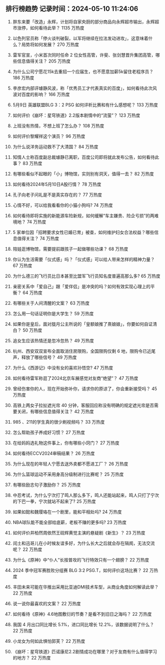 
## 排行榜趋势 记录时间：2024-05-10 11:24:06
  
  1. 胖东来要「改造」永辉，计划将自家央厨的部分商品向永辉超市输出，永辉超市涨停，如何看待此举？ 1135 万热度
    
  2. 以色列官员称「停火谈判破裂，以军将继续在拉法发动进攻」，这意味着什么？局势将如何发展？ 270 万热度
    
  3. 雷军官宣，小米首次同时任命 2 位女性高管，许斐、张剑慧晋升集团高管，哪些信息值得关注？ 205 万热度
    
  4. 为什么公司宁愿花15k去重招一个应届生，也不愿意加薪5k留住老程序员？ 186 万热度
    
  5. 李彦宏内部评璩静风波，称「优秀员工才代表真实的百度」，如何看待此次风波对百度的影响？ 166 万热度
    
  6. 5月9日 英雄联盟BLG 3：2 PSG 如何评析比赛和有什么感想呢？ 133 万热度
    
  7. 如何评价《崩坏：星穹铁道》2.2版本剧情中的“流萤”？ 123 万热度
    
  8. 上班没有热情，不想上班了怎么办？ 108 万热度
    
  9. 如何评价黎耀祥这个演员？ 96 万热度
    
  10. 为什么说洋务运动救不了大清国？ 84 万热度
    
  11. 知情人士称百度副总裁璩静已离职，百度公司即将就此发布公告，如何看待此事？ 83 万热度
    
  12. 有哪些看似不起眼的「小」博物馆，实则别有洞天，值得一去？ 82 万热度
    
  13. 如何看待2024年5月10日A股行情？ 78 万热度
    
  14. 孔子向老子问礼是不是真实存在的？ 77 万热度
    
  15. 心情不好，可以给我看看你的小猫小狗吗? 74 万热度
    
  16. 如何看待即将实施的新能源车险新规，如何缓解“车主嫌贵、险企亏损”的两难境地？ 74 万热度
    
  17. 5 家单位因「招聘要求女性已婚已育」被查，如何维护妇女合法权益？哪些信息值得关注？ 74 万热度
    
  18. 陪娃逛博物馆，需要提前跟孩子一起做哪些功课？ 68 万热度
    
  19. 你认为生活需要「仪式感」吗？「仪式感」可以给人带来怎样的精神力量？ 67 万热度
    
  20. 为什么德三的飞行员比日本甚至比盟军飞行员知名度普遍高那么多? 65 万热度
    
  21. 亲密关系中「爱自己」跟「爱伴侣」是冲突的吗？如何有效实现心理上的平衡？ 64 万热度
    
  22. 有哪些关于人间清醒的文案？ 63 万热度
    
  23. 怎么用一句话证明你是大学生？ 59 万热度
    
  24. 如果你是皇后，面对胧月公主所说的「皇额娘推了熹娘娘」，你要如何自证清白？ 50 万热度
    
  25. 追女生应该热情还是忽冷忽热？ 49 万热度
    
  26. 杭州、西安双双宣布全面取消住房限购，全国限购仅剩 6 地，限购令已近尾声，释放了哪些信号？ 49 万热度
    
  27. 为什么《西游记》中没有女的喜欢孙悟空? 47 万热度
    
  28. 如何看待雷军称逛了2024北京车展感觉对友商“绝望”？ 47 万热度
    
  29. 曾经伤害你的人，现在开始弥补你，请求你的原谅了，你会重新接受吗？ 45 万热度
    
  30. 高铁上两女子拉扯遮光帘 40 分钟，客服回应称没有明确的规定遮光帘是否需要关闭，有哪些信息值得关注？ 42 万热度
    
  31. 985 、211的学生真的很少刷视频吗？ 33 万热度
    
  32. 怎么帮助孩子养成好习惯？ 27 万热度
    
  33. 在给妈妈选礼物这件事上，你有哪些小窍门？ 27 万热度
    
  34. 如何看待ECCV2024审稿结果？ 26 万热度
    
  35. 为什么现在的年轻人宁愿去送外卖都不愿进工厂？ 26 万热度
    
  36. 为什么篮球运动不采用身高分级制进行比赛呢？ 25 万热度
    
  37. 有哪些励志句子激励你？ 25 万热度
    
  38. 中忍考试，为什么宁次打了鸣人那么多下，鸣人还能站起来，鸣人只打了宁次的下巴一拳，宁次就站不起来了? 25 万热度
    
  39. 如果如懿和魏璎珞在一个剧里，能和平相处吗? 24 万热度
    
  40. NBA球队能不能全部给底薪，老板不赚的更多吗? 23 万热度
    
  41. 如何评价井柏然周依然王砚辉黄觉主演的悬疑剧《新生》？ 23 万热度
    
  42. 闰土和迅哥儿在小时候友谊多好，为什么长大之后就会存在隔阂，无法交流呢？ 22 万热度
    
  43. 为什么《原神》中“仆人”长按普攻的飞行特效只有一个翅膀？ 22 万热度
    
  44. 2024 季中冠军赛胜败分组赛 BLG 3:2 PSG.T，如何评价这场比赛？ 22 万热度
    
  45. 丰田未来可能在华推出采用比亚迪DMI技术车型，从商业角度如何解读此举？ 22 万热度
    
  46. 说一说你最喜欢的文案？ 22 万热度
    
  47. 如何看待《原神》4.6地图敷衍的节奏？是看不到旧日之海吗？ 22 万热度
    
  48. 我国 4 月出口同比增长 5.1%，进口同比增长 12.2%，该数据说明了什么？ 22 万热度
    
  49. 小龙女为何如此惧怕郭芙？ 22 万热度
    
  50. 《崩坏：星穹铁道》匹诺康尼2.2剧情成功在哪里？对于友商有什么值得学习的地方？ 22 万热度
    